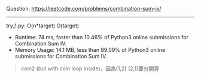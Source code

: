 Question: https://leetcode.com/problems/combination-sum-iv/

---

try_1.py: O(n*target) O(target)

* Runtime: 74 ms, faster than 10.46% of Python3 online submissions for Combination Sum IV.
* Memory Usage: 14.1 MB, less than 89.09% of Python3 online submissions for Combination Sum IV.

> coin2 (but with coin loop inside)，因為(1,2) (2,1)要分開算